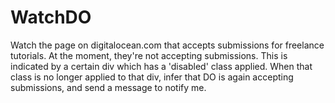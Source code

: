 # WatchDO
Watch the page on digitalocean.com that accepts submissions for freelance tutorials. At the moment, they're not accepting submissions. This is indicated by a certain div which has a 'disabled' class applied. When that class is no longer applied to that div, infer that DO is again accepting submissions, and send a message to notify me.
